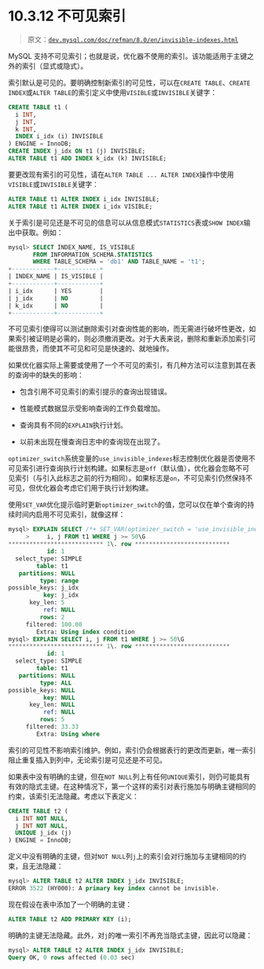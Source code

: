 # 10.3.12 不可见索引

> 原文：[`dev.mysql.com/doc/refman/8.0/en/invisible-indexes.html`](https://dev.mysql.com/doc/refman/8.0/en/invisible-indexes.html)

MySQL 支持不可见索引；也就是说，优化器不使用的索引。该功能适用于主键之外的索引（显式或隐式）。

索引默认是可见的。要明确控制新索引的可见性，可以在`CREATE TABLE`、`CREATE INDEX`或`ALTER TABLE`的索引定义中使用`VISIBLE`或`INVISIBLE`关键字：

```sql
CREATE TABLE t1 (
  i INT,
  j INT,
  k INT,
  INDEX i_idx (i) INVISIBLE
) ENGINE = InnoDB;
CREATE INDEX j_idx ON t1 (j) INVISIBLE;
ALTER TABLE t1 ADD INDEX k_idx (k) INVISIBLE;
```

要更改现有索引的可见性，请在`ALTER TABLE ... ALTER INDEX`操作中使用`VISIBLE`或`INVISIBLE`关键字：

```sql
ALTER TABLE t1 ALTER INDEX i_idx INVISIBLE;
ALTER TABLE t1 ALTER INDEX i_idx VISIBLE;
```

关于索引是可见还是不可见的信息可以从信息模式`STATISTICS`表或`SHOW INDEX`输出中获取。例如：

```sql
mysql> SELECT INDEX_NAME, IS_VISIBLE
       FROM INFORMATION_SCHEMA.STATISTICS
       WHERE TABLE_SCHEMA = 'db1' AND TABLE_NAME = 't1';
+------------+------------+
| INDEX_NAME | IS_VISIBLE |
+------------+------------+
| i_idx      | YES        |
| j_idx      | NO         |
| k_idx      | NO         |
+------------+------------+
```

不可见索引使得可以测试删除索引对查询性能的影响，而无需进行破坏性更改，如果索引被证明是必需的，则必须撤消更改。对于大表来说，删除和重新添加索引可能很昂贵，而使其不可见和可见是快速的、就地操作。

如果优化器实际上需要或使用了一个不可见的索引，有几种方法可以注意到其在表的查询中的缺失的影响：

+   包含引用不可见索引的索引提示的查询出现错误。

+   性能模式数据显示受影响查询的工作负载增加。

+   查询具有不同的`EXPLAIN`执行计划。

+   以前未出现在慢查询日志中的查询现在出现了。

`optimizer_switch`系统变量的`use_invisible_indexes`标志控制优化器是否使用不可见索引进行查询执行计划构建。如果标志是`off`（默认值），优化器会忽略不可见索引（与引入此标志之前的行为相同）。如果标志是`on`，不可见索引仍然保持不可见，但优化器会考虑它们用于执行计划构建。

使用`SET_VAR`优化提示临时更新`optimizer_switch`的值，您可以仅在单个查询的持续时间内启用不可见索引，就像这样：

```sql
mysql> EXPLAIN SELECT /*+ SET_VAR(optimizer_switch = 'use_invisible_indexes=on') */
     >     i, j FROM t1 WHERE j >= 50\G
*************************** 1\. row ***************************
           id: 1
  select_type: SIMPLE
        table: t1
   partitions: NULL
         type: range
possible_keys: j_idx
          key: j_idx
      key_len: 5
          ref: NULL
         rows: 2
     filtered: 100.00
        Extra: Using index condition 
mysql> EXPLAIN SELECT i, j FROM t1 WHERE j >= 50\G
*************************** 1\. row ***************************
           id: 1
  select_type: SIMPLE
        table: t1
   partitions: NULL
         type: ALL
possible_keys: NULL
          key: NULL
      key_len: NULL
          ref: NULL
         rows: 5
     filtered: 33.33
        Extra: Using where
```

索引的可见性不影响索引维护。例如，索引仍会根据表行的更改而更新，唯一索引阻止重复插入到列中，无论索引是可见还是不可见。

如果表中没有明确的主键，但在`NOT NULL`列上有任何`UNIQUE`索引，则仍可能具有有效的隐式主键。在这种情况下，第一个这样的索引对表行施加与明确主键相同的约束，该索引无法隐藏。考虑以下表定义：

```sql
CREATE TABLE t2 (
  i INT NOT NULL,
  j INT NOT NULL,
  UNIQUE j_idx (j)
) ENGINE = InnoDB;
```

定义中没有明确的主键，但对`NOT NULL`列`j`上的索引会对行施加与主键相同的约束，且无法隐藏：

```sql
mysql> ALTER TABLE t2 ALTER INDEX j_idx INVISIBLE;
ERROR 3522 (HY000): A primary key index cannot be invisible.
```

现在假设在表中添加了一个明确的主键：

```sql
ALTER TABLE t2 ADD PRIMARY KEY (i);
```

明确的主键无法隐藏。此外，对`j`的唯一索引不再充当隐式主键，因此可以隐藏：

```sql
mysql> ALTER TABLE t2 ALTER INDEX j_idx INVISIBLE;
Query OK, 0 rows affected (0.03 sec)
```
